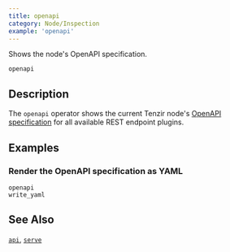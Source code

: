 ```yaml
---
title: openapi
category: Node/Inspection
example: 'openapi'
---
```


Shows the node's OpenAPI specification.

```tql
openapi
```

## Description

The `openapi` operator shows the current Tenzir node's [OpenAPI
specification](/reference/node-api) for all available REST endpoint plugins.

## Examples

### Render the OpenAPI specification as YAML

```tql
openapi
write_yaml
```

## See Also

[`api`](/reference/operators/api),
[`serve`](/reference/operators/serve)
